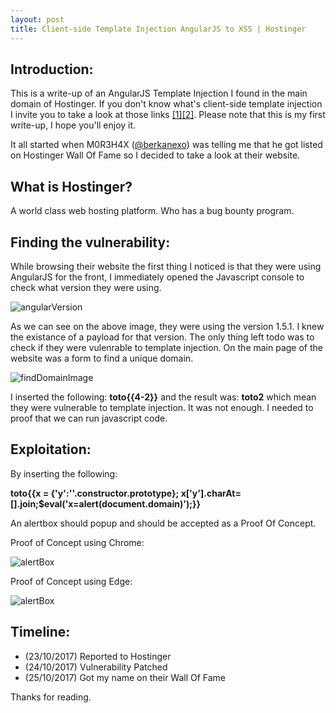 ```yaml
---
layout: post
title: Client-side Template Injection AngularJS to XSS | Hostinger  
---
```


## Introduction: 
This is a write-up of  an AngularJS Template Injection  I found in the main domain of Hostinger. If you don't know what's client-side template injection I invite you to take a look at those links [[1]](https://portswigger.net/kb/issues/00200308_client-side-template-injection)[[2]](https://blog.portswigger.net/2016/01/xss-without-html-client-side-template.html). Please note that this is my first write-up, I hope you'll enjoy it.

It all started when M0R3H4X ([@berkanexo]("https://twitter.com/berkanexo")) was telling me that he got listed on Hostinger Wall Of Fame so I decided to take a look at their website.

## What is Hostinger?
A world class web hosting platform. Who has a bug bounty program.
## Finding the vulnerability:
While browsing their website the first thing I noticed is that they were using AngularJS for the front, I immediately opened the Javascript console to check what version they were using.  

![angularVersion]({{"/images/angularVersion.png"}})   

As we can see on the above image, they were using the version 1.5.1. I knew the existance of a payload for that version. The only thing left todo was to check if they were vulenrable to template injection. On the main page of the website was a form to find a unique domain. 

![findDomainImage]({{"/images/findDomain.png"}})  

I inserted the following: **toto{\{4-2\}}** and the result was: **toto2** which mean they were vulnerable to template injection. It was not enough. I needed to proof that we can run javascript code.   

## Exploitation:
By inserting the following:   

**toto{\{x = {'y':''.constructor.prototype}; x['y'].charAt=[].join;$eval('x=alert(document.domain)');\}}**   

An alertbox should popup and should be accepted as a Proof Of Concept.

Proof of Concept  using Chrome:

![alertBox]({{"/images/Hostinger_chrome.png"}})

Proof of  Concept using Edge:

![alertBox]({{"/images/Hostinger_edge.png"}})

## Timeline:
* (23/10/2017) Reported to Hostinger
* (24/10/2017) Vulnerability Patched
* (25/10/2017) Got my name on their Wall Of Fame

Thanks for reading.
